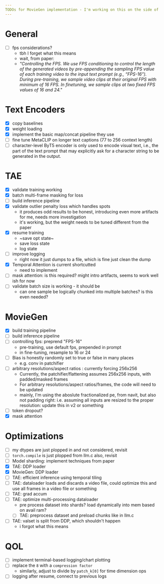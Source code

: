 ```yaml
---
TODOs for MovieGen implementation - I'm working on this on the side of many other threads so I surely will need a reminder of what I was doing as I tackle this in week-chunks
---
```


# General
- [ ] fps considerations?
    - tbh I forget what this means
    - wait, from paper:
    - *"Controlling the FPS. We use FPS conditioning to control the length of the generated videos by pre-appending the sampling FPS value of each training video to the input text prompt (e.g., “FPS-16”). During pre-training, we sample video clips at their original FPS with minimum of 16 FPS. In finetuning, we sample clips at two fixed FPS values of 16 and 24."*

# Text Encoders
- [x] copy baselines
- [x] weight loading
- [x] implement the basic map/concat pipeline they use
- [ ] fine tune MetaCLIP on longer text captions  (77 to 256 context length)
- [ ] character-level ByT5 encoder is only used to encode visual text, i.e., the part of the text prompt that may explicitly ask for a character string to be generated in the output.

# TAE
- [x] validate training working
- [x] batch multi-frame masking for loss
- [ ] build inference pipeline
- [x] validate outlier penalty loss which handles spots
    - it produces odd results to be honest, introducing even more artifacts for me, needs more investigation
    - it's working, but the weight needs to be tuned different from the paper
- [x] resume training
    - ~save opt state~
    - save loss state
    - log state
- [ ] improve logging
    - right now it just dumps to a file, which is fine just clean the dump
- [x] Temporal Attention is current shortcutted
    - need to implement
- [ ] mask attention: is this required? might intro artifacts, seems to work well ish for now
- [ ] validate batch size is working - it should be
    - can one sample be logically chunked into multiple batches? is this even needed?

# MovieGen
- [x] build training pipeline
- [ ] build inference pipeline
- [ ] controlling fps: preprend "FPS-16"
    - pre-training, use default fps, prepended in prompt
    - in fine-tuning, resample to 16 or 24
- [ ] Bias is honestly randomly set to true or false in many places
    - e.g. conv in patchifier
- [ ] arbitrary resolutions/aspect ratios : currently forcing 256x256
    - Currently, the patchifier/flattening assumes 256x256 inputs, with padded/masked frames
    - For arbitrary resolutions/aspect ratios/frames, the code will need to be updated
    - mainly, I'm using the aboslute fractionalized pe, from navit, but also not padding right: i.e. assuming all inputs are resized to the proper resolution: update this in v2 or something
- [ ] token dropout?
- [x] mask attention

# Optimizations
- [ ] my dtypes are just plopped in and not considered, revisit
- [ ] `torch.compile` is just plopped from llm.c also, revisit
- [ ] Model sharding: implement techniques from paper
- [x] TAE: DDP loader
- [x] MovieGen: DDP loader
- [ ] TAE: efficient inference using temporal tiling
- [ ] TAE: dataloader loads and discards a video file, could optimize this and use all frames in a video file or something
- [ ] TAE: grad accum
- [ ] TAE: optimize multi-processing dataloader
    - pre process dataset into shards? load dynamically into mem based on avail ram?
    - [ ] TAE: preprocess dataset and preload chunks like in llm.c
- [ ] TAE: valset is split from DDP, which shouldn't happen
    - i forgot what this means

# QOL
- [ ] implement terminal-based logging/chart plotting
- [ ] replace the `8` with a `compression factor`
    - similarly, adjust to divide by `patch_k[0]` for time dimension ops
- [ ] logging after resume, connect to previous logs
